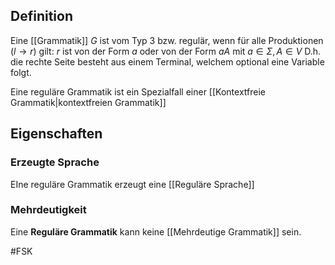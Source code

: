 ## Definition
Eine [[Grammatik]] $G$ ist vom Typ 3 bzw. regulär, wenn für alle Produktionen $(l\to r)$ gilt: $r$ ist von der Form $a$ oder von der Form $aA$ mit $a\in \Sigma, A \in V$
D.h. die rechte Seite besteht aus einem Terminal, welchem optional eine Variable folgt.

Eine reguläre Grammatik ist ein Spezialfall einer [[Kontextfreie Grammatik|kontextfreien Grammatik]]

## Eigenschaften
### Erzeugte Sprache
EIne reguläre Grammatik erzeugt eine [[Reguläre Sprache]]

### Mehrdeutigkeit
Eine **Reguläre Grammatik** kann keine [[Mehrdeutige Grammatik]] sein.


#FSK 